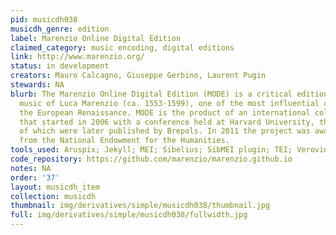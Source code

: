 ```yaml
---
pid: musicdh038
musicdh_genre: edition
label: Marenzio Online Digital Edition
claimed_category: music encoding, digital editions
link: http://www.marenzio.org/
status: in development
creators: Mauro Calcagno, Giuseppe Gerbino, Laurent Pugin
stewards: NA
blurb: The Marenzio Online Digital Edition (MODE) is a critical edition of the secular
  music of Luca Marenzio (ca. 1553-1599), one of the most influential composers of
  the European Renaissance. MODE is the product of an international collaboration
  that started in 2006 with a conference held at Harvard University, the proceedings
  of which were later published by Brepols. In 2011 the project was awarded a grant
  from the National Endowment for the Humanities.
tools_used: Aruspix; Jekyll; MEI; Sibelius; SibMEI plugin; TEI; Verovio; GitHub
code_repository: https://github.com/marenzio/marenzio.github.io
notes: NA
order: '37'
layout: musicdh_item
collection: musicdh
thumbnail: img/derivatives/simple/musicdh038/thumbnail.jpg
full: img/derivatives/simple/musicdh038/fullwidth.jpg
---
```

